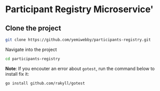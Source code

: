 # Participant Registry Microservice'

<!-- [![CircleCI](https://circleci.com/gh/CIRCLECI-GWP/nest-slack-notifications.svg?style=svg)](https://circleci.com/gh/CIRCLECI-GWP/nest-slack-notifications) -->

## Clone the project

```bash
git clone https://github.com/yemiwebby/participants-registry.git
```

Navigate into the project

```bash
cd participants-registry
```

**Note**: If you encouter an error about `gotest`, run the command below to install fix it:

```bash
go install github.com/rakyll/gotest
```
